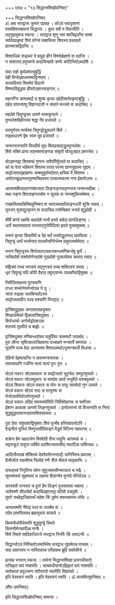 +++
title = "१३ सिद्धान्तशिखोपनिषत्"

+++
सिद्धान्तशिखोपनिषत्   
ॐ अथ भारद्वाजः कुमारं पप्रच्छ । कोऽयं भवादृशानां  
परमशिवभक्तानां सिद्धान्तः । कुतः सर्वे न विदन्तीति ।  
तद्गुह्यमुवाच स्कन्दः । भारद्वाज शृणु नाम क्वचिद्वदन्ति साम्बं  
सर्वदेवप्रकृष्टं शिवं वरेण्यं पक्वचित्ताः शिवस्य प्रसादतो  
ज्ञानमात्राद्विदन्ति ॥

विश्वाधिकं शङ्करं ये प्रमूढा हीनं विष्णोर्ब्रह्मणो वा वदन्ति ।  
न संसारात् प्रमुच्यन्ते कदाचिच्छतैः कम्पैः कोटिभिर्वाऽथदोषैः ॥

यथा राज्ञे कुर्वन्नमात्युबुद्धिं  
देही विन्देद्बाधमस्माद्विनष्टम् ।  
सत्यादिरूपं शिवमेवं विदानो  
विष्ण्वादिबुद्ध्या हीयतेऽज्ञानसङ्गात् ॥

महानग्निः काष्ठमार्द्रं च शुष्कं कृत्वा दहेदीश्वरोत्कृष्टबुद्धिः ।  
दहेत् पापान्याशु विज्ञानदात्री न संसारे मज्जते वा कदाचित् ॥

महादेवे त्रिपुण्ड्रस्य धारणे भस्मकुण्ठने ।  
पुण्यलेशविहीनस्य श्रद्धा नैव प्रजायते ॥

पापपूर्णस्य मर्त्यस्य त्रिपुण्ड्रोद्धूकलने शिवे ।  
रुद्राक्षधारणे द्वेषः स्वत युव प्रजायते ॥

जन्मगयनन्तानि विस्तीर्य भूयः शिवप्रसादाद्धृतपुण्यलेशः ।  
शिवे भक्तिं प्राप्य तद्भक्तसङ्गान्न संसृतौ घोरदुःखात् प्रमज्जेत् ॥

योऽज्ञानाद्वा शिवशब्दं गृणानः पापैर्घोरैर्मुच्यते वा कदाचित् ।  
को वा वेत्ता महिमानं शिवस्य परात् परस्य ज्ञानगुह्यस्य गुह्यम् ।  
सद्योजाताद्ब्राह्मणाः सम्बभूवुर्वामदेवात् क्षत्रिया वै विशश्च ।  
अघोराच्छूद्रास्तत्पुरुषाच्छिवस्य पञ्चात्मकस्य गणा ईशतोऽस्य ॥

आत्माश्रमित्वाद्गणवंशजाता लिङ्गाङ्गसङ्गन्तत्र जन्मान्तदीक्षा ।  
यथा गङ्गा शिवसङ्गात्तथैव न सूतकं वा नाप्यशुचित्वमेषाम् ॥

गच्छास्तिष्ठन्निमिषन्नुन्मिषन् वा स्वपञ्चाग्राल्लिङ्गधारी शुचिः स्यात् ।  
भुञ्जन् मूत्राद्युत्सृजन् वा कदाचिन्न तत्रोच्छिष्टं भजते शुद्धदेही ॥

शीर्षे कण्ठे वक्षसि कक्षदेशे नाभौ हस्ते सर्वदा प्राणलिङ्गम् ।  
धार्यं यथासम्प्रदायं परस्ताद्गुरोर्विदित्वा हृदये मुख्यमुक्तम् ॥

स्नानं कृत्त्वा शिवतीर्थे च देहं सर्वं भस्मोद्धूलनात् पावयित्वा ।  
त्रिपुण्ड्रं धार्यं भर्त्सनात् पातकौघगिरेर्भस्म प्राहुरत्यर्थमेतत् ॥

स्नानं त्रिपुण्ड्रस्य शिरोललाटवक्षःस्कन्धमणिबन्धेषु कूर्पे ।  
नाभिप्रदेशे पार्श्वयोर्गण्डदेशे गुदप्रदेशे गुल्फयोश्च क्रमात् स्यात् ॥

वह्नित्रयं तच्च जगत्त्रयं यद्गुणत्रयं तच्च शक्तित्रयं स्यात् ।  
धृतं त्रिपुण्ड्रं यदि कोपि दैवात् तद्दृष्ट्वान्यः पातकौघाद्विमुक्तः ॥

निमीलिताक्षस्य पुरत्रयाणि  
दग्धाः शम्भोर्नयनेभ्योऽथ ये तु ।  
जाता रुद्राक्षा जलबिन्दवोऽस्य  
सद्योजातादीन् पञ्च वक्त्राणि विन्द्यात् ॥

द्वात्रिंशद्रुद्राक्षाः कण्ठमालाप्रयुक्ताः  
शिखायामेको द्विचत्वारिंशदुक्ताः ।  
शिरोधार्याः कर्णयोर्द्वादशाऽथ  
शतत्रयं तूपवीतं च बाह्वोः ॥

द्वात्रिंशदुक्ता मणिबन्धयोश्च चतुर्विंशाः शतमष्टौ जपार्थम् ।  
पुरा लीनाः सृष्टिकालाच्छिवस्य पञ्चाक्षरे मन्त्रवर्ये समस्ताः ।  
भूतानि पञ्च वेदा आगमाश्च शिवाल्लब्धोऽभून्मन्त्रवर्यो विधात्रा ॥

देहिनो देहमायान्ति न यावन्मन्त्रनायकः ।  
तावत्पापानि गर्जन्ति सत्यं सत्यं पुनः पुनः ॥

योऽयं नकारः सोऽयमकारः स सद्योजातो भूरृग्वेदः सम्पुटमुच्यते ।  
योऽयं मकारः सोऽयमुकारः स वामदेव आपो यजुर्वेदो वक्त्रमुच्यते ।  
योऽयं शिकारः सोऽयं मकारः स घोरः स वायुः सामवेदो गुण उच्यते ।  
योऽयं वकारः सोऽयं नादः स तत्पुरुषः स  
तेजोऽथर्ववेदोऽघोरमुच्यते ।  
योऽयं यकारः तदिदं समस्तमोमिति निर्विशोप्राणवः स सर्वोत्तम  
ईशान आकाश आगमो लिङ्गमुच्यते । इत्येतत्तत्त्वं यो विजानाति स नित्यं  
शुद्धबुद्धपरमानन्दपरमशिवस्वरूपः ॥

पुरा देवाः पशुपाशाद्विमुक्ताः शिवं पूज्यैव हरिपद्मादयोऽपि ।  
ऐन्द्रनीलं पूजितं विष्णुनासील्लिङ्गं वैडूर्यं विधिना पद्मरागम् ॥

शक्रेण हैमं यक्षराजेन विश्वेदेवै रौप्य वसुभिः कांस्यकं च ।  
यद्दारुकूटं वायुना पार्थिवं तदश्विभ्यामासीत् स्फाटिकं पाशिनाथ ॥

आदित्यैस्ताम्रं मौक्तिकं देवतैस्तैरनन्ताद्यैः फणिभिश्च प्रवालम् ।  
दैत्यैर्जालं राक्षसैश्च त्रिलोहं गणैः शैलं सैकतं मातृकाभिः ॥

दारूद्भवं निरृतिना यमेन सुपूज्यमासीन्मारकतं च रुद्रैः ।  
सुभस्मरूपं सूक्ष्मरूपं च लक्ष्म्या शैलान्येव मुनयो भेजिरेऽथ ॥

सरस्वती रत्नरूपं च दुर्गा हैमं लिङ्गं पूजयामास भक्त्या ।  
जलैरुष्णैः शीतलैर्वा कदाचिदज्ञानाद्वा पतितैः पत्रपुष्पैः ।  
तुष्टो यच्छेद्वाञ्छितार्थं महेशः किं दुर्मभं शवभक्तस्य लोके ॥

अत्यल्पमपि नैवेद्यं फलं वा जलमेव वा ।  
तदेव प्राशयित्वाथ ब्रह्मभूयाय कल्पते ॥

किमन्यैर्धार्यैर्भस्मनि शुद्धपुण्ड्रे स्थिते  
किमन्यैर्मन्त्रवर्येऽथ मन्त्रैः ।  
शिवे स्थिते सर्वदेवाधिराजे भारद्वाज निर्जरैः किं तथाऽन्यैः ॥

सिद्धान्तोऽयं निश्चितोऽस्माभिरेष भारद्वाज गुह्यमेतन्न वाच्यम् ।  
सदा प्रशान्ताय न नास्तिकाय परीक्ष्याथ ब्रूहि सर्वार्थवेत्रे ॥

इत्याह भगवान् स्कन्दः । तामेनां सिद्धान्तशिखां प्रातरधीयानो  
रात्रिकृतं पापं नाशयति । सायमधीयानोऽह्निकृतं पापं नाशयति ।  
सार्वकालं प्रयुञ्जानः पापैरपापो भवतीति विज्ञायते ।  
इति वेदवचनं भवति । इति वेदवचनं भवति । ॐ सत्यमित्युपनिषत् ॥

(शैव-उपनिषदः)

इति सिद्धान्तशिखोपनिषत् समाप्ता ।  
  
